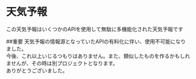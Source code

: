 # 天気予報
この天気予報はいくつかのAPIを使用して無駄に多機能化された天気予報です

##重要
天気予報の情報源となっていたAPIの有料化に伴い、使用不可能になりました。  
今後、これ以上いじるつもりはありません。また、類似したものを作るかもしれませんが、その時は別プロジェクトとなります。  
ありがとうございました。